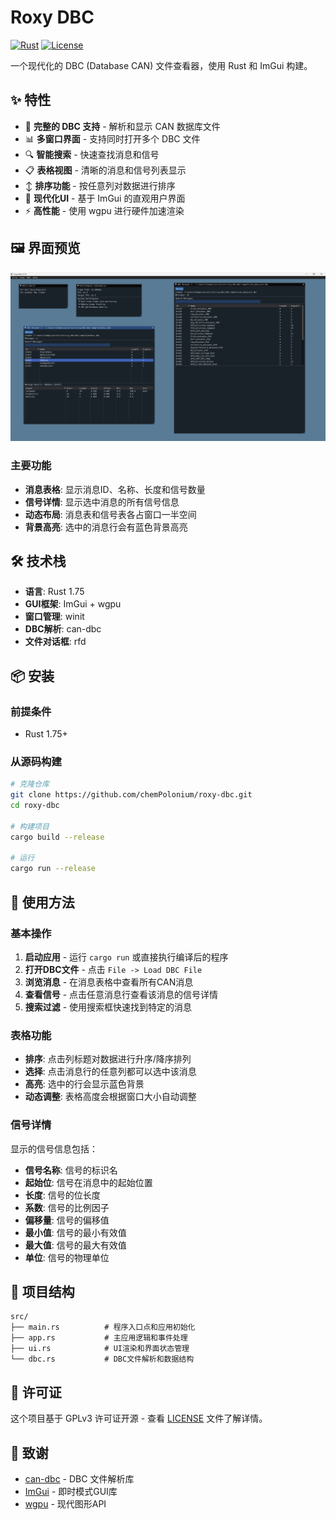 # Roxy DBC

[![Rust](https://img.shields.io/badge/rust-2024%20edition-blue.svg)](https://www.rust-lang.org)
[![License](https://img.shields.io/badge/license-GPLv3-blue.svg)](LICENSE)

一个现代化的 DBC (Database CAN) 文件查看器，使用 Rust 和 ImGui 构建。

## ✨ 特性

- 🚗 **完整的 DBC 支持** - 解析和显示 CAN 数据库文件
- 📊 **多窗口界面** - 支持同时打开多个 DBC 文件
- 🔍 **智能搜索** - 快速查找消息和信号
- 📋 **表格视图** - 清晰的消息和信号列表显示
- ↕️ **排序功能** - 按任意列对数据进行排序
- 🎨 **现代化UI** - 基于 ImGui 的直观用户界面
- ⚡ **高性能** - 使用 wgpu 进行硬件加速渲染

## 🖼️ 界面预览

![Roxy DBC Screenshot](screenshot.png)

### 主要功能
- **消息表格**: 显示消息ID、名称、长度和信号数量
- **信号详情**: 显示选中消息的所有信号信息
- **动态布局**: 消息表和信号表各占窗口一半空间
- **背景高亮**: 选中的消息行会有蓝色背景高亮

## 🛠️ 技术栈

- **语言**: Rust 1.75
- **GUI框架**: ImGui + wgpu
- **窗口管理**: winit
- **DBC解析**: can-dbc
- **文件对话框**: rfd

## 📦 安装

### 前提条件
- Rust 1.75+

### 从源码构建
```bash
# 克隆仓库
git clone https://github.com/chemPolonium/roxy-dbc.git
cd roxy-dbc

# 构建项目
cargo build --release

# 运行
cargo run --release
```

## 🚀 使用方法

### 基本操作
1. **启动应用** - 运行 `cargo run` 或直接执行编译后的程序
2. **打开DBC文件** - 点击 `File -> Load DBC File`
3. **浏览消息** - 在消息表格中查看所有CAN消息
4. **查看信号** - 点击任意消息行查看该消息的信号详情
5. **搜索过滤** - 使用搜索框快速找到特定的消息

### 表格功能
- **排序**: 点击列标题对数据进行升序/降序排列
- **选择**: 点击消息行的任意列都可以选中该消息
- **高亮**: 选中的行会显示蓝色背景
- **动态调整**: 表格高度会根据窗口大小自动调整

### 信号详情
显示的信号信息包括：
- **信号名称**: 信号的标识名
- **起始位**: 信号在消息中的起始位置
- **长度**: 信号的位长度
- **系数**: 信号的比例因子
- **偏移量**: 信号的偏移值
- **最小值**: 信号的最小有效值
- **最大值**: 信号的最大有效值
- **单位**: 信号的物理单位

## 📁 项目结构

```
src/
├── main.rs          # 程序入口点和应用初始化
├── app.rs           # 主应用逻辑和事件处理
├── ui.rs            # UI渲染和界面状态管理
└── dbc.rs           # DBC文件解析和数据结构
```

## 📄 许可证

这个项目基于 GPLv3 许可证开源 - 查看 [LICENSE](LICENSE) 文件了解详情。

## 🙏 致谢

- [can-dbc](https://github.com/marcelbuesing/can-dbc) - DBC 文件解析库
- [ImGui](https://github.com/ocornut/imgui) - 即时模式GUI库
- [wgpu](https://github.com/gfx-rs/wgpu) - 现代图形API
